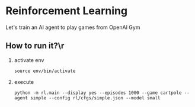 # Reinforcement Learning

Let's train an AI agent to play games from OpenAI Gym


## How to run it?\r


1. activate env

    ```
    source env/bin/activate
    ```

2. execute

    ```
    python -m rl.main --display yes --episodes 1000 --game cartpole --agent simple --config rl/cfgs/simple.json --model small
    ```
